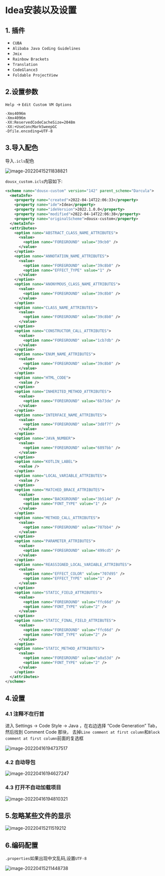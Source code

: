 # Idea安装以及设置

## 1. 插件

- `CUBA`                          
- `Alibaba Java Coding Guidelines` 
- `Jmix`                           
- `Rainbow Brackets`              
- `Translation`                    
-  `CodeGlance3`   
-  `Foldable ProjectView`

## 2.设置参数

`Help `-> `Edit Custom VM Options`

```properties
-Xms4096m
-Xmx4096m
-XX:ReservedCodeCacheSize=2048m
-XX:+UseConcMarkSweepGC
-Dfile.encoding=UTF-8
```

## 3.导入配色

导入`.icls`配色

![image-20220415211838821](https://cruder-figure-bed.oss-cn-beijing.aliyuncs.com/markdown/2022/04/15/09-18-39-114.png)

`dousx_custom.icls`内容如下:

```xml
<scheme name="dousx-custom" version="142" parent_scheme="Darcula">
  <metaInfo>
    <property name="created">2022-04-14T22:06:33</property>
    <property name="ide">Idea</property>
    <property name="ideVersion">2022.1.0.0</property>
    <property name="modified">2022-04-14T22:06:38</property>
    <property name="originalScheme">dousx-custom</property>
  </metaInfo>
  <attributes>
    <option name="ABSTRACT_CLASS_NAME_ATTRIBUTES">
      <value>
        <option name="FOREGROUND" value="39cb0" />
      </value>
    </option>
    <option name="ANNOTATION_NAME_ATTRIBUTES">
      <value>
        <option name="FOREGROUND" value="39c8b0" />
        <option name="EFFECT_TYPE" value="1" />
      </value>
    </option>
    <option name="ANONYMOUS_CLASS_NAME_ATTRIBUTES">
      <value>
        <option name="FOREGROUND" value="39c8b0" />
      </value>
    </option>
    <option name="CLASS_NAME_ATTRIBUTES">
      <value>
        <option name="FOREGROUND" value="39c8b0" />
      </value>
    </option>
    <option name="CONSTRUCTOR_CALL_ATTRIBUTES">
      <value>
        <option name="FOREGROUND" value="1cb7db" />
      </value>
    </option>
    <option name="ENUM_NAME_ATTRIBUTES">
      <value>
        <option name="FOREGROUND" value="39c8b0" />
      </value>
    </option>
    <option name="HTML_CODE">
      <value />
    </option>
    <option name="INHERITED_METHOD_ATTRIBUTES">
      <value>
        <option name="FOREGROUND" value="6b73de" />
      </value>
    </option>
    <option name="INTERFACE_NAME_ATTRIBUTES">
      <value>
        <option name="FOREGROUND" value="3d8f7f" />
      </value>
    </option>
    <option name="JAVA_NUMBER">
      <value>
        <option name="FOREGROUND" value="6897bb" />
      </value>
    </option>
    <option name="KOTLIN_LABEL">
      <value />
    </option>
    <option name="LOCAL_VARIABLE_ATTRIBUTES">
      <value />
    </option>
    <option name="MATCHED_BRACE_ATTRIBUTES">
      <value>
        <option name="BACKGROUND" value="3b514d" />
        <option name="FONT_TYPE" value="1" />
      </value>
    </option>
    <option name="METHOD_CALL_ATTRIBUTES">
      <value>
        <option name="FOREGROUND" value="787bb4" />
      </value>
    </option>
    <option name="PARAMETER_ATTRIBUTES">
      <value>
        <option name="FOREGROUND" value="499cd5" />
      </value>
    </option>
    <option name="REASSIGNED_LOCAL_VARIABLE_ATTRIBUTES">
      <value>
        <option name="EFFECT_COLOR" value="707d95" />
        <option name="EFFECT_TYPE" value="1" />
      </value>
    </option>
    <option name="STATIC_FIELD_ATTRIBUTES">
      <value>
        <option name="FOREGROUND" value="ffc66d" />
        <option name="FONT_TYPE" value="2" />
      </value>
    </option>
    <option name="STATIC_FINAL_FIELD_ATTRIBUTES">
      <value>
        <option name="FOREGROUND" value="ffc66d" />
        <option name="FONT_TYPE" value="2" />
      </value>
    </option>
    <option name="STATIC_METHOD_ATTRIBUTES">
      <value>
        <option name="FOREGROUND" value="a0a53d" />
        <option name="FONT_TYPE" value="2" />
      </value>
    </option>
  </attributes>
</scheme>
```

## 4.设置

### 4.1 注释不在行首

进入 Settings -> Code Style -> Java ，在右边选择 “Code Generation” Tab，然后找到 Comment Code 那块，
去掉`Line comment at first column`和`Block comment at first column`前面的复选框

![image-20220416194737517](https://cruder-figure-bed.oss-cn-beijing.aliyuncs.com/markdown/2022/04/16/07-47-37-832.png)

### 4.2 自动导包

  ![image-20220416194627247](https://cruder-figure-bed.oss-cn-beijing.aliyuncs.com/markdown/2022/04/16/07-46-27-476.png)

### 4.3 打开不自动加载项目

![image-20220416194810321](https://cruder-figure-bed.oss-cn-beijing.aliyuncs.com/markdown/2022/04/16/07-48-10-612.png)



## 5.忽略某些文件的显示

![image-20220415211519212](https://cruder-figure-bed.oss-cn-beijing.aliyuncs.com/markdown/2022/04/15/09-15-19-552.png)

## 6.编码配置

`.properties`如果出现中文乱码,设置`UTF-8`

![image-20220415211448738](https://cruder-figure-bed.oss-cn-beijing.aliyuncs.com/markdown/2022/04/15/09-14-49-045.png)

